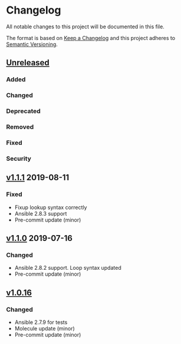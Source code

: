 # Changelog
All notable changes to this project will be documented in this file.

The format is based on [Keep a Changelog](http://keepachangelog.com/en/1.0.0/)
and this project adheres to [Semantic Versioning](http://semver.org/spec/v2.0.0.html).

## [Unreleased]
### Added
### Changed
### Deprecated
### Removed
### Fixed
### Security

## [v1.1.1] 2019-08-11
### Fixed
- Fixup lookup syntax correctly
- Ansible 2.8.3 support
- Pre-commit update (minor)

## [v1.1.0] 2019-07-16
### Changed
- Ansible 2.8.2 support. Loop syntax updated
- Pre-commit update (minor)

## [v1.0.16]
### Changed
- Ansible 2.7.9 for tests
- Molecule update (minor)
- Pre-commit update (minor)

[Unreleased]: https://github.com/olivierlacan/keep-a-changelog/compare/v1.1.1...HEAD
[v1.1.1]: https://github.com/bdellegrazie/ansible-role-prometheus_exporter/compare/v1.1.0...v1.1.1
[v1.1.0]: https://github.com/bdellegrazie/ansible-role-prometheus_exporter/compare/v1.0.16...v1.1.0
[v1.0.16]: https://github.com/bdellegrazie/ansible-role-prometheus_exporter/compare/v1.0.15...v1.0.16
[v1.0.15]: https://github.com/bdellegrazie/ansible-role-prometheus_exporter/compare/v1.0.14...v1.0.15
[v1.0.14]: https://github.com/bdellegrazie/ansible-role-prometheus_exporter/compare/v1.0.13...v1.0.14
[v1.0.13]: https://github.com/bdellegrazie/ansible-role-prometheus_exporter/compare/v1.0.12...v1.0.13
[v1.0.12]: https://github.com/bdellegrazie/ansible-role-prometheus_exporter/compare/v1.0.11...v1.0.12
[v1.0.10]: https://github.com/bdellegrazie/ansible-role-prometheus_exporter/compare/v1.0.9...v1.0.10
[v1.0.9]: https://github.com/bdellegrazie/ansible-role-prometheus_exporter/compare/v1.0.8...v1.0.9
[v1.0.8]: https://github.com/bdellegrazie/ansible-role-prometheus_exporter/compare/v1.0.7...v1.0.8
[v1.0.7]: https://github.com/bdellegrazie/ansible-role-prometheus_exporter/compare/v1.0.6...v1.0.7
[v1.0.6]: https://github.com/bdellegrazie/ansible-role-prometheus_exporter/compare/v1.0.5...v1.0.6
[v1.0.5]: https://github.com/bdellegrazie/ansible-role-prometheus_exporter/compare/v1.0.4...v1.0.5
[v1.0.4]: https://github.com/bdellegrazie/ansible-role-prometheus_exporter/compare/v1.0.3...v1.0.4
[v1.0.3]: https://github.com/bdellegrazie/ansible-role-prometheus_exporter/compare/v1.0.2...v1.0.3
[v1.0.2]: https://github.com/bdellegrazie/ansible-role-prometheus_exporter/compare/v1.0.1...v1.0.2
[v1.0.1]: https://github.com/bdellegrazie/ansible-role-prometheus_exporter/compare/v1.0.0...v1.0.1
